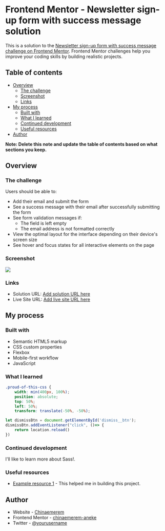 # Frontend Mentor - Newsletter sign-up form with success message solution

This is a solution to the [Newsletter sign-up form with success message challenge on Frontend Mentor](https://www.frontendmentor.io/challenges/newsletter-signup-form-with-success-message-3FC1AZbNrv). Frontend Mentor challenges help you improve your coding skills by building realistic projects. 

## Table of contents

- [Overview](#overview)
  - [The challenge](#the-challenge)
  - [Screenshot](#screenshot)
  - [Links](#links)
- [My process](#my-process)
  - [Built with](#built-with)
  - [What I learned](#what-i-learned)
  - [Continued development](#continued-development)
  - [Useful resources](#useful-resources)
- [Author](#author)


**Note: Delete this note and update the table of contents based on what sections you keep.**

## Overview

### The challenge

Users should be able to:

- Add their email and submit the form
- See a success message with their email after successfully submitting the form
- See form validation messages if:
  - The field is left empty
  - The email address is not formatted correctly
- View the optimal layout for the interface depending on their device's screen size
- See hover and focus states for all interactive elements on the page

### Screenshot

![](./Screenshot.jpg)


### Links

- Solution URL: [Add solution URL here](https://your-solution-url.com)
- Live Site URL: [Add live site URL here](https://your-live-site-url.com)

## My process

### Built with

- Semantic HTML5 markup
- CSS custom properties
- Flexbox
- Mobile-first workflow
- JavaScript


### What I learned


```css
.proud-of-this-css {
    width: min(400px, 100%);
    position: absolute;
    top: 50%;
    left: 50%;
    transform: translate(-50%, -50%);
```
```js
let dismissBtn = document.getElementById('dismiss__btn');
dismissBtn.addEventListener("click", ()=> {
    return location.reload()
})
```


### Continued development

I'll like to learn more about Sass!.


### Useful resources

- [Example resource 1](https://www.youtube.com/watch?v=nRHCoOVSu5k&list=TLPQMTEwODIwMjOrWoOidF5LRw&index=1) - This helped me in building this project.

## Author

- Website - [Chinaemerem](https://www.your-site.com)
- Frontend Mentor - [chinaemerem-aneke](https://www.frontendmentor.io/profile/chinaemerem-aneke)
- Twitter - [@yourusername](https://www.twitter.com/a_chinaemerem)


